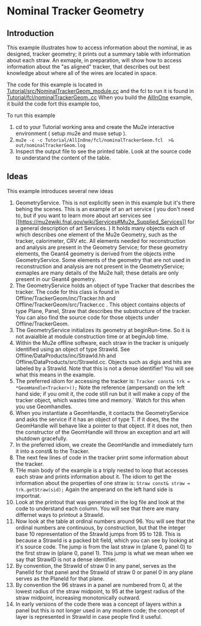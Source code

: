 # Nominal Tracker Geometry

## Introduction

This example illustrates how to access information about the nominal, ie as designed, tracker geometry;
it prints out a summary table with information about each straw.
An exmaple, in preparation, will show how to access information about the "as aligned" tracker,
that describes out best knowledge about where all of the wires are located in space.

The code for this example is located in [Tutorial/src/NominalTrackerGeom_module.cc](../AllInOne/src/NominalTrackerGeom.cc)
and the fcl to run it is found in [Tutorial/fcl/nominalTrackerGeom..cc](../AllInOne/fcl/nominalTrackerGeom.cc)
When you build the [AllInOne](AllInOne.md) example, it build the code fort this example too,

To run this example
1. cd to your Tutorial working area and create the Mu2e interactive environment ( setup mu2e and muse setup ).
2. ``mu2e -c -c Tutorial/AllInOne/fcl/nominalTrackerGeom.fcl  >& out/nominalTrackerGeom.log``
3. Inspect the output file to see the printed table.  Look at the source code to understand the content of the table.


## Ideas

This example introduces several new ideas

1. GeometryService.  This is not explicitly seen in this example but it's there behing the scenes.
   This is an example of an art service ( you don't need to, but if you want to learn
   more about art services see [[https://mu2ewiki.fnal.gov/wiki/Services#Mu2e_Supplied_Services]] for a general description of art Services. )
   It holds many objects each of which describes one element of the Mu2e Geometry, such as the tracker, calorimeter, CRV etc.
   All elements needed for reconstruction and analysis are present in the Geometry Service; for these geometry elements, the Geant4 geometry
   is derived from the objects inthe GeometryService. Some elements of the geometry that are not used in reconstruction and analysis are not
   present in the GeometryService; exmaples are many details of the Mu2e hall; these details are only present in our Geant4 geometry.
1. The GeometryService holds an object of type Tracker that describes the tracker.  The code for this class is found
   in Offline/TrackerGeom/inc/Tracker.hh and Offline/TrackerGeom/src/Tracker.cc .  This object contains objects of type
   Plane, Panel, Straw that describes the substructure of the tracker.  You can also find the source code for those objects under
   Offline/TrackerGeom.
1. The GeometryService initializes its geometry at beginRun-time.  So it is not avaialble at module construction time or at beginJob time.
1. Within the Mu2e offline software, each straw in the tracker is uniquely identified using an object of type StrawId.
   See Offline/DataProducts/inc/StrawId.hh and Offline/DataProducts/src/StrawId.cc.  Objects such as
   digis and hits are labeled by a StrawId.  Note that this is not a dense identifier!  You will see what this means in the example.
1. The preferred idiom for accessing the tracker is:
   ``Tracker const& trk = *GeomHandle<Tracker>();``
   Note the reference (ampersand) on the left hand side; if you omit it, the code still run but it will make a copy of the tracker object,
   which wastes time and memory.` Watch for this when you use Geomhandles.
1. When you instantiate a GeomHandle<T>, it contacts the GeometryService and asks the service if it has an object of type T.
   If it does, the the GeomHandle will behave like a pointer to that object.  If it does not, then the constructor of
   the GeomHandle will throw an exception and art will shutdown gracefully.
1. In the preferred idiom, we create the GeomHandle and immediately turn it into a const& to the Tracker.
1. The next few lines of code in the tracker print some information about the tracker.
1. THe main body of the example is a triply nested to loop that accesses each straw and prints information about it.
   The idiom to get the information about the properties of one straw is:
   ``Straw const& straw = trk.getStraw(sid);``
   Again the amperand on the left hand side is importnat.
1. Look at the printout that was generated in the log file and look at the code to understand each column.  You will
   see that there are many differnet ways to printout a StrawId.
1. Now look at the table at ordinal numbers around 96.  You will see that the ordinal numbers are continuous, by construction, but that
   the integer base 10 representation of the StrawId jumps from 95 to 128.  This is because a StrawId is a packed bit field,
   which you can see by looking at it's source code.  The jump is from the last straw in (plane 0, panel 0) to the first straw
   in (plane 0, panel 1).  This jump is what we mean when we say that StrawID is not a dense identifier.
1. By convention, the StrawId of straw 0 in any panel, serves as the PanelId for that panel and the StrawId of straw 0 or panel 0
   in any plane serves as the PlaneId for that plane.
1. By convention the 96 straws in a panel are numbered from 0, at the lowest radius of the straw midpoint, to 95 at the largest radius
   of the straw midpoint, increasing monotonically outward.
1. In early versions of the code there was a concept of layers within
   a panel but this is not longer used in any modern code; the concept of layer is represented in StrawId in case people find it
   useful.



